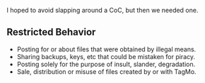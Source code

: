 I hoped to avoid slapping around a CoC, but then we needed one.

## Restricted Behavior

* Posting for or about files that were obtained by illegal means.
* Sharing backups, keys, etc that could be mistaken for piracy.
* Posting solely for the purpose of insult, slander, degradation.
* Sale, distribution or misuse of files created by or with TagMo.
